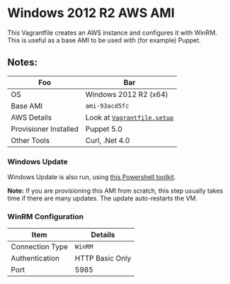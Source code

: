 # Windows 2012 R2 AWS AMI

This Vagrantfile creates an AWS instance and configures it with WinRM. This is useful as a base AMI to be used with (for example) Puppet.

## Notes:

| Foo | Bar |
|---|---|
| OS | Windows 2012 R2 (x64) |
| Base AMI | `ami-93acd5fc` |
| AWS Details | Look at [`Vagrantfile.setup`](Vagrantfile.setup)
| Provisioner Installed | Puppet 5.0 |
| Other Tools | Curl, .Net 4.0 |

### Windows Update

Windows Update is also run, using [this Powershell toolkit](https://social.technet.microsoft.com/wiki/contents/articles/32424.biztalk-server-installation-powershell-toolkit.aspx).

**Note:** If you are provisioning this AMI from scratch, this step usually takes time if there are many updates. The update auto-restarts the VM.

### WinRM Configuration

| Item | Details |
|---|---|
| Connection Type | `WinRM` |
| Authentication | HTTP Basic Only |
| Port | 5985|
